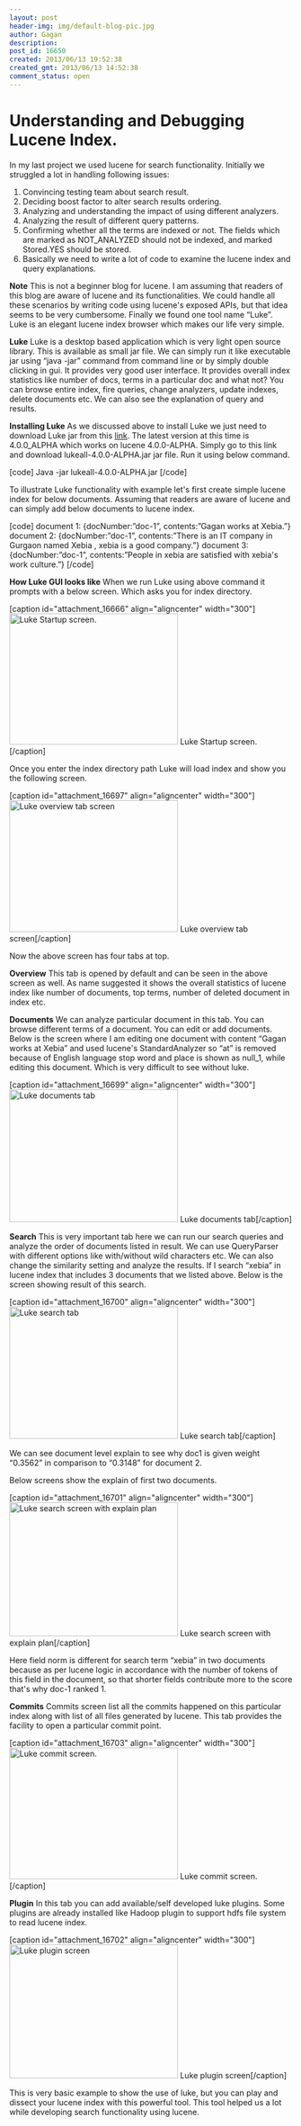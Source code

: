 ```yaml
---
layout: post
header-img: img/default-blog-pic.jpg
author: Gagan
description: 
post_id: 16650
created: 2013/06/13 19:52:38
created_gmt: 2013/06/13 14:52:38
comment_status: open
---
```


# Understanding and Debugging Lucene Index.

<p>In my last project we used lucene for search functionality. Initially we struggled a lot in handling following issues:
<ol>
    <li>Convincing testing team about search result.</li>
    <li>Deciding boost factor to alter search results ordering.</li>
    <li>Analyzing and understanding the impact of using different analyzers.</li>
    <li>Analyzing the result of different query patterns.</li>
    <li>Confirming whether all the terms are indexed or not. The fields which are marked as NOT_ANALYZED should not be indexed, and marked Stored.YES should be stored.</li>
    <li>Basically we need to write a lot of code to examine the lucene index and query explanations.</li>
</ol>
<b>Note</b> This is not a beginner blog for lucene. I am assuming that readers of this blog are aware of lucene and its functionalities.
<!--more-->
We could handle all these scenarios by writing code using lucene's exposed APIs, but that idea seems to be very cumbersome. Finally we found one tool name “Luke”. Luke is an elegant lucene index browser which makes our life very simple.</p>
<p><b>Luke</b>
Luke is a desktop based application which is very light open source library. This is available as small jar file. We can simply run it like executable jar using “java -jar” command from command line or by simply double clicking in gui. It provides very good user interface. It provides overall index statistics like number of docs, terms in a particular doc and what not? You can browse entire index, fire queries, change analyzers, update indexes, delete documents etc. We can also see the explanation of query and results.</p>
<p><b>Installing Luke</b>
As we discussed above to install Luke we just need to download Luke jar from this <a title="luke" href="http://code.google.com/p/luke/" target="_blank">link</a>. The latest version at this time is 4.0.0_ALPHA which works on lucene 4.0.0-ALPHA. Simply go to this link and download lukeall-4.0.0-ALPHA.jar jar file. Run it using below command.</p>
<p>[code]
Java -jar lukeall-4.0.0-ALPHA.jar
[/code]</p>
<p>To illustrate Luke functionality with example let's first create simple lucene index for below documents. Assuming that readers are aware of lucene and can simply add below documents to lucene index.</p>
<p>[code]
document 1: {docNumber:”doc-1”, contents:”Gagan works at Xebia.”}
document 2: {docNumber:”doc-1”, contents:”There is an IT company in Gurgaon named Xebia , xebia is a good company.”}
document 3: {docNumber:”doc-1”, contents:”People in xebia are satisfied with xebia's work culture.”}
[/code]</p>
<p><b>How Luke GUI looks like</b>
When we run Luke using above command it prompts with a below screen. Which asks you for index directory.</p>
<p>[caption id="attachment_16666" align="aligncenter" width="300"]<a href="http://xebee.xebia.in/wp-content/uploads/2013/05/blog1.png"><img class="size-medium wp-image-16666" alt="Luke Startup screen." src="http://xebee.xebia.in/wp-content/uploads/2013/05/blog1-300x233.png" width="300" height="233" /></a> Luke Startup screen.[/caption]</p>
<p>Once you enter the index directory path Luke will load index and show you the following screen.</p>
<p>[caption id="attachment_16697" align="aligncenter" width="300"]<a href="http://xebee.xebia.in/wp-content/uploads/2013/06/blog2.png"><img class="size-medium wp-image-16697" alt="Luke overview tab screen" src="http://xebee.xebia.in/wp-content/uploads/2013/06/blog2-300x234.png" width="300" height="234" /></a> Luke overview tab screen[/caption]</p>
<p>Now the above screen has four tabs at top.</p>
<p><b>Overview</b>
This tab is opened by default and can be seen in the above screen as well. As name suggested it shows the overall statistics of lucene index like number of documents, top terms, number of deleted document in index etc.</p>
<p><b>Documents</b>
We can analyze particular document in this tab. You can browse different terms of a document. You can edit or add documents. Below is the screen where I am editing one document with content “Gagan works at Xebia” and used lucene's StandardAnalyzer so “at” is removed because of English language stop word and place is shown as null_1, while editing this document. Which is very difficult to see without luke.</p>
<p>[caption id="attachment_16699" align="aligncenter" width="300"]<a href="http://xebee.xebia.in/wp-content/uploads/2013/06/blog4.png"><img class="size-medium wp-image-16699" alt="Luke documents tab" src="http://xebee.xebia.in/wp-content/uploads/2013/06/blog4-300x236.png" width="300" height="236" /></a> Luke documents tab[/caption]</p>
<p><b>Search</b>
This is very important tab here we can run our search queries and analyze the order of documents listed in result. We can use QueryParser with different options like with/without wild characters etc. We can also change the similarity setting and analyze the results.
If I search “xebia” in lucene index that includes 3 documents that we listed above. Below is the screen showing result of this search.</p>
<p>[caption id="attachment_16700" align="aligncenter" width="300"]<a href="http://xebee.xebia.in/wp-content/uploads/2013/06/Blog5.png"><img class="size-medium wp-image-16700" alt="Luke search tab" src="http://xebee.xebia.in/wp-content/uploads/2013/06/Blog5-300x235.png" width="300" height="235" /></a> Luke search tab[/caption]</p>
<p>We can see document level explain to see why doc1 is given weight “0.3562” in comparison to “0.3148” for document 2.</p>
<p>Below screens show the explain of first two documents.</p>
<p>[caption id="attachment_16701" align="aligncenter" width="300"]<a href="http://xebee.xebia.in/wp-content/uploads/2013/06/blog-new.png"><img class="size-medium wp-image-16701" alt="Luke search screen with explain plan" src="http://xebee.xebia.in/wp-content/uploads/2013/06/blog-new-300x238.png" width="300" height="238" /></a> Luke search screen with explain plan[/caption]</p>
<p>Here field norm is different for search term “xebia” in two documents because as per lucene logic in accordance with the number of tokens of this field in the document, so that shorter fields contribute more to the score that's why doc-1 ranked 1.</p>
<p><b>Commits</b>
Commits screen list all the commits happened on this particular index along with list of all files generated by lucene. This tab provides the facility to open a particular commit point.</p>
<p>[caption id="attachment_16703" align="aligncenter" width="300"]<a href="http://xebee.xebia.in/wp-content/uploads/2013/06/Blog8.png"><img class="size-medium wp-image-16703" alt="Luke commit screen." src="http://xebee.xebia.in/wp-content/uploads/2013/06/Blog8-300x234.png" width="300" height="234" /></a> Luke commit screen.[/caption]</p>
<p><b>Plugin</b>
In this tab you can add available/self developed luke plugins. Some plugins are already installed like Hadoop plugin to support hdfs file system to read lucene index.</p>
<p>[caption id="attachment_16702" align="aligncenter" width="300"]<a href="http://xebee.xebia.in/wp-content/uploads/2013/06/blog9.png"><img class="size-medium wp-image-16702" alt="Luke plugin screen" src="http://xebee.xebia.in/wp-content/uploads/2013/06/blog9-300x238.png" width="300" height="238" /></a> Luke plugin screen[/caption]</p>
<p>This is very basic example to show the use of luke, but you can play and dissect your lucene index with this powerful tool. This tool helped us a lot while developing search functionality using lucene.</p>